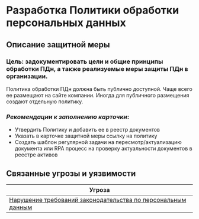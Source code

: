 # Разработка Политики обработки персональных данных
## Описание защитной меры

### Цель: задокументировать цели и общие принципы обработки ПДн, а также реализуемые меры защиты ПДн в организации.

Политика обработки ПДн должна быть публично доступной. Чаще всего ее размещают на сайте компании. Иногда для публичного размещения создают отдельную политику.

### *Рекомендации к заполнению карточки*:
- Утвердить Политику и добавить ее в реестр документов
- Указать в карточке защитной меры ссылку на политику
- Создать шаблон регулярной задачи на пересмотр/актуализацию документа или RPA процесс на проверку актуальности документов в реестре активов

## Связанные угрозы и уязвимости
|Угроза|
|-|
|[Нарушение требований законодательства по персональным данным](/vkr/threats/page5)|
